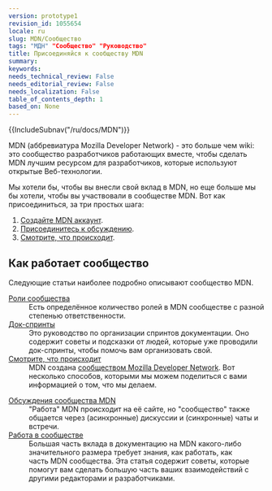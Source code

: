 ```yaml
---
version: prototype1
revision_id: 1055654
locale: ru
slug: MDN/Сообщество
tags: "МДН" "Сообщество" "Руководство"
title: Присоединяйся к сообществу MDN
summary: 
keywords: 
needs_technical_review: False
needs_editorial_review: False
needs_localization: False
table_of_contents_depth: 1
based_on: None
---
```

<div>{{IncludeSubnav("/ru/docs/MDN")}}</div>

<div class="summary">
<p>MDN (аббревиатура Mozilla Developer Network) - это больше чем wiki: это сообщество разработчиков работающих вместе, чтобы сделать MDN лучшим ресурсом для разработчиков, которые используют открытые Веб-технологии.</p>
</div>

<p>Мы хотели бы, чтобы вы внесли свой вклад в MDN, но еще больше мы бы хотели, чтобы вы участвовали в сообществе MDN. Вот как присоединиться, за три простых шага:</p>

<ol>
 <li><a href="/ru/docs/MDN/Contribute/Howto/Create_an_MDN_account">Создайте MDN аккаунт</a>.</li>
 <li><a href="/ru/docs/MDN/Community/Conversations">Присоединитесь к обсуждению</a>.</li>
 <li><a href="/ru/docs/MDN/Community/Whats_happening">Смотрите, что происходит</a>.</li>
</ol>

<h2 id="Как_работает_сообщество">Как работает сообщество</h2>

<p>Следующие статьи наиболее подробно описывают сообщество MDN.</p>

<div class="row topicpage-table">
<div class="section">
<dl>
 <dt class="landingPageList"><a href="/ru/docs/MDN/Community/Roles">Роли сообщества</a></dt>
 <dd class="landingPageList">Есть определённое количество ролей в&nbsp;MDN сообществе с разной степенью ответственности.</dd>
 <dt class="landingPageList"><a href="/ru/docs/MDN/Community/Doc_sprints">Док-спринты</a></dt>
 <dd class="landingPageList">Это руководство по организации спринтов документации. Оно содержит советы и подсказки от людей, которые уже проводили док-спринты, чтобы помочь вам организовать свой.</dd>
 <dt class="landingPageList"><a href="/ru/docs/MDN/Community/Whats_happening">Смотрите, что происходит</a></dt>
 <dd class="landingPageList">MDN создана&nbsp;<a class="external" href="https://wiki.mozilla.org/MDN">сообществом Mozilla Developer Network</a>. Вот несколько способов, которыми мы можем поделиться с вами информацией о том, что мы делаем.</dd>
</dl>

<dl>
</dl>
</div>

<div class="section">
<dl>
 <dt class="landingPageList"><a href="/ru/docs/MDN/Community/Conversations">Обсуждения сообщества MDN</a></dt>
 <dd class="landingPageList">"Работа" MDN происходит на её сайте, но "сообщество" также общается через (асинхронные) дискуссии и (синхронные) чаты и встречи.</dd>
 <dt class="landingPageList"><a href="/ru/docs/MDN/Community/Working_in_community">Работа в сообществе</a></dt>
 <dd class="landingPageList">Большая часть вклада в документацию на&nbsp;MDN какого-либо значительного размера требует знания, как работать, как часть&nbsp;MDN сообщества. Эта статья содержит советы, которые помогут вам сделать большую часть ваших взаимодействий с другими редакторами и разработчиками.</dd>
</dl>
</div>
</div>

